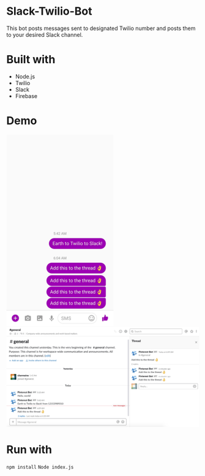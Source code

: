 # Slack-Twilio-Bot

This bot posts messages sent to designated Twilio number and posts them to your desired Slack channel.

# Built with
- Node.js
- Twilio
- Slack
- Firebase

# Demo
<img src="Phone.jpg" alt="Phone Screenshot" height="500px"/>
<img src="Slack.png" alt="Slack Screenshot"/>

# Run with
`npm install`
`Node index.js`
